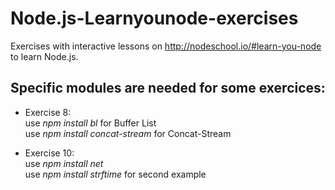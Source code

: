 Node.js-Learnyounode-exercises
==============================

Exercises with interactive lessons on http://nodeschool.io/#learn-you-node to learn Node.js.

Specific modules are needed for some exercices:
-----------------------------------------------

- Exercise 8: <br/>use *npm install bl* for Buffer List<br/>use *npm install concat-stream* for Concat-Stream

- Exercise 10:<br/>use *npm install net*<br/>use *npm install strftime* for second example

